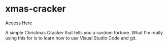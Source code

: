 # xmas-cracker

[Access Here](https://arealseal.github.io/xmas-cracker/main.html)

A simple Christmas Cracker that tells you a random fortune.
What I'm really using this for is to learn how to use Visual Studio Code and git.
